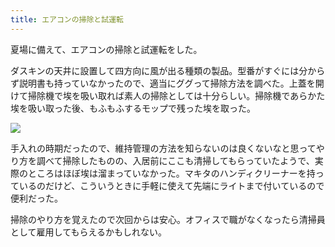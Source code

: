 ```yaml
---
title: エアコンの掃除と試運転
---
```

夏場に備えて、エアコンの掃除と試運転をした。

ダスキンの天井に設置して四方向に風が出る種類の製品。型番がすぐには分からず説明書も持っていなかったので、適当にググって掃除方法を調べた。上蓋を開けて掃除機で埃を吸い取れば素人の掃除としては十分らしい。掃除機であらかた埃を吸い取った後、もふもふするモップで残った埃を取った。

![](https://lh5.googleusercontent.com/MU-YWEiimOPMAx7UftxjTFpWcvc2LYYYBeX2K9G4JLxiU9VjW51Zha7bWfA51Zfj3Prr1OffRltPgsPsePEMd34LBk4h4yZS_fSMh7IsM7TqrQ7XZJQjAJTqo7b8i1J-iUl0RI3JC32LvPYncA)

手入れの時期だったので、維持管理の方法を知らないのは良くないなと思ってやり方を調べて掃除したものの、入居前にここも清掃してもらっていたようで、実際のところはほぼ埃は溜まっていなかった。マキタのハンディクリーナーを持っているのだけど、こういうときに手軽に使えて先端にライトまで付いているので便利だった。

掃除のやり方を覚えたので次回からは安心。オフィスで職がなくなったら清掃員として雇用してもらえるかもしれない。
